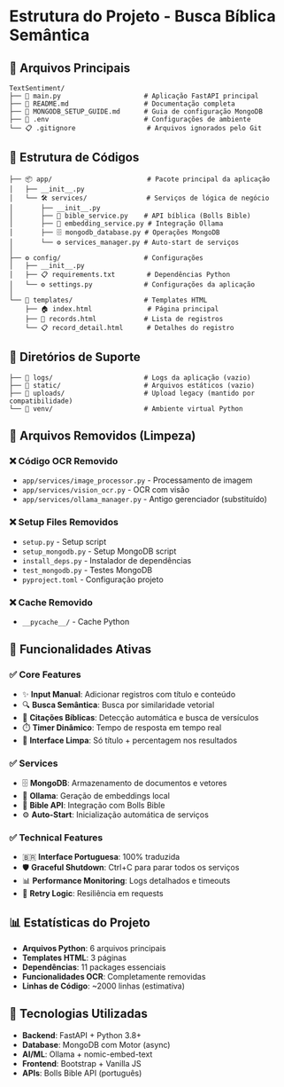 # Estrutura do Projeto - Busca Bíblica Semântica

## 📁 Arquivos Principais

```
TextSentiment/
├── 🐍 main.py                     # Aplicação FastAPI principal
├── 📖 README.md                   # Documentação completa
├── 📖 MONGODB_SETUP_GUIDE.md      # Guia de configuração MongoDB
├── 🔧 .env                        # Configurações de ambiente
└── 📋 .gitignore                  # Arquivos ignorados pelo Git
```

## 📁 Estrutura de Códigos

```
├── 📦 app/                        # Pacote principal da aplicação
│   ├── __init__.py
│   └── 🛠️ services/               # Serviços de lógica de negócio
│       ├── __init__.py
│       ├── 📖 bible_service.py    # API bíblica (Bolls Bible)
│       ├── 🤖 embedding_service.py # Integração Ollama
│       ├── 🗄️ mongodb_database.py # Operações MongoDB
│       └── ⚙️ services_manager.py # Auto-start de serviços
│
├── ⚙️ config/                     # Configurações
│   ├── __init__.py
│   ├── 📋 requirements.txt        # Dependências Python
│   └── ⚙️ settings.py             # Configurações da aplicação
│
└── 🎨 templates/                  # Templates HTML
    ├── 🏠 index.html              # Página principal
    ├── 📄 records.html            # Lista de registros
    └── 📋 record_detail.html      # Detalhes do registro
```

## 📁 Diretórios de Suporte

```
├── 📂 logs/                       # Logs da aplicação (vazio)
├── 📂 static/                     # Arquivos estáticos (vazio)
├── 📂 uploads/                    # Upload legacy (mantido por compatibilidade)
└── 📂 venv/                       # Ambiente virtual Python
```

## 🧹 Arquivos Removidos (Limpeza)

### ❌ Código OCR Removido
- `app/services/image_processor.py` - Processamento de imagem
- `app/services/vision_ocr.py` - OCR com visão
- `app/services/ollama_manager.py` - Antigo gerenciador (substituído)

### ❌ Setup Files Removidos
- `setup.py` - Setup script
- `setup_mongodb.py` - Setup MongoDB script
- `install_deps.py` - Instalador de dependências
- `test_mongodb.py` - Testes MongoDB
- `pyproject.toml` - Configuração projeto

### ❌ Cache Removido
- `__pycache__/` - Cache Python

## 🎯 Funcionalidades Ativas

### ✅ Core Features
- ✨ **Input Manual**: Adicionar registros com título e conteúdo
- 🔍 **Busca Semântica**: Busca por similaridade vetorial
- 📖 **Citações Bíblicas**: Detecção automática e busca de versículos
- ⏱️ **Timer Dinâmico**: Tempo de resposta em tempo real
- 🎨 **Interface Limpa**: Só título + percentagem nos resultados

### ✅ Services
- 🗄️ **MongoDB**: Armazenamento de documentos e vetores
- 🤖 **Ollama**: Geração de embeddings local
- 📖 **Bible API**: Integração com Bolls Bible
- ⚙️ **Auto-Start**: Inicialização automática de serviços

### ✅ Technical Features
- 🇧🇷 **Interface Portuguesa**: 100% traduzida
- 🛡️ **Graceful Shutdown**: Ctrl+C para parar todos os serviços
- 📊 **Performance Monitoring**: Logs detalhados e timeouts
- 🔄 **Retry Logic**: Resiliência em requests

## 📊 Estatísticas do Projeto

- **Arquivos Python**: 6 arquivos principais
- **Templates HTML**: 3 páginas
- **Dependências**: 11 packages essenciais
- **Funcionalidades OCR**: Completamente removidas
- **Linhas de Código**: ~2000 linhas (estimativa)

## 🔧 Tecnologias Utilizadas

- **Backend**: FastAPI + Python 3.8+
- **Database**: MongoDB com Motor (async)
- **AI/ML**: Ollama + nomic-embed-text
- **Frontend**: Bootstrap + Vanilla JS
- **APIs**: Bolls Bible API (português)
